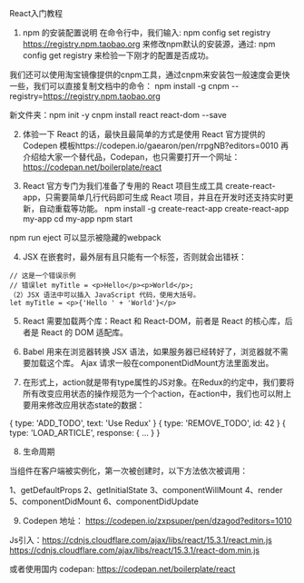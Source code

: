 React入门教程

1. npm 的安装配置说明
在命令行中，我们输入:
npm config set registry https://registry.npm.taobao.org
来修改npm默认的安装源，通过:
npm config get registry
来检验一下刚才的配置是否成功。

我们还可以使用淘宝镜像提供的cnpm工具，通过cnpm来安装包一般速度会更快一些，我们可以直接复制文档中的命令：
npm install -g cnpm --registry=https://registry.npm.taobao.org

新文件夹：npm init -y 
cnpm install react react-dom --save

2. 体验一下 React 的话，最快且最简单的方式是使用 React 官方提供的 Codepen 模板https://codepen.io/gaearon/pen/rrpgNB?editors=0010
再介绍给大家一个替代品，Codepan，也只需要打开一个网址：
https://codepan.net/boilerplate/react

3. React 官方专门为我们准备了专用的 React 项目生成工具 create-react-app，只需要简单几行代码即可生成 React 项目，并且在开发时还支持实时更新，自动重载等功能。
npm install -g create-react-app
create-react-app my-app
cd my-app
npm start

npm run eject 可以显示被隐藏的webpack

4. JSX 在嵌套时，最外层有且只能有一个标签，否则就会出错袄：
```
// 这是一个错误示例
// 错误let myTitle = <p>Hello</p><p>World</p>;
（2）JSX 语法中可以插入 JavaScript 代码，使用大括号。
let myTitle = <p>{'Hello ' + 'World'}</p>
```

5. React 需要加载两个库：React 和 React-DOM，前者是 React 的核心库，后者是 React 的 DOM 适配库。

6. Babel 用来在浏览器转换 JSX 语法，如果服务器已经转好了，浏览器就不需要加载这个库。
Ajax 请求一般在componentDidMount方法里面发出。

7. 在形式上，action就是带有type属性的JS对象。在Redux的约定中，我们要将所有改变应用状态的操作规范为一个个action，在action中，我们也可以附上要用来修改应用状态state的数据：

{ type: 'ADD_TODO', text: 'Use Redux' }
{ type: 'REMOVE_TODO', id: 42 }
{ type: 'LOAD_ARTICLE', response: { ... } }

8. 生命周期

当组件在客户端被实例化，第一次被创建时，以下方法依次被调用：

1、getDefaultProps
2、getInitialState
3、componentWillMount
4、render
5、componentDidMount
6、componentDidUpdate

9. Codepen 地址：
https://codepen.io/zxpsuper/pen/dzagod?editors=1010

Js引入：https://cdnjs.cloudflare.com/ajax/libs/react/15.3.1/react.min.js
https://cdnjs.cloudflare.com/ajax/libs/react/15.3.1/react-dom.min.js

或者使用国内 codepan: https://codepan.net/boilerplate/react
